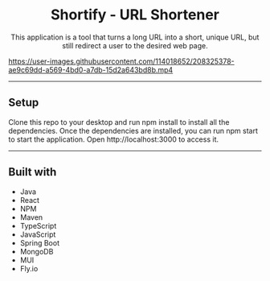 <h1 align="center">Shortify - URL Shortener</h1>
<p align="center">This application is a tool that turns a long URL into a short, unique URL, but still redirect a user to the desired web page.</p>

https://user-images.githubusercontent.com/114018652/208325378-ae9c69dd-a569-4bd0-a7db-15d2a643bd8b.mp4

---

## Setup

Clone this repo to your desktop and run npm install to install all the dependencies.
Once the dependencies are installed, you can run npm start to start the application.
Open http://localhost:3000 to access it.

---

## Built with

* Java
* React
* NPM
* Maven
* TypeScript
* JavaScript
* Spring Boot
* MongoDB
* MUI
* Fly.io

